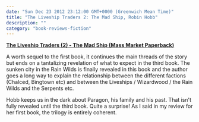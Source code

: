 ```yaml
---
date: "Sun Dec 23 2012 23:12:00 GMT+0000 (Greenwich Mean Time)"
title: "The Liveship Traders 2: The Mad Ship, Robin Hobb"
description: ""
category: "book-reviews-fiction"
---
```

**[The Liveship Traders (2) - The Mad Ship (Mass Market Paperback)](http://www.amazon.co.uk/review/RDMYYBEJVNH4P/ref=cm_cr_rdp_perm "The Mad Ship")**

A worth sequel to the first book, it continues the main threads of the story but ends on a tantalizing revelation of what to expect in the third book. The sunken city in the Rain Wilds is finally revealed in this book and the author goes a long way to explain the relationship between the different factions (Chalced, Bingtown etc) and between the Liveships / Wizardwood / the Rain Wilds and the Serpents etc.  
  
Hobb keeps us in the dark about Paragon, his family and his past. That isn't fully revealed until the third book. Quite a surprise! As I said in my review for her first book, the trilogy is entirely coherent.